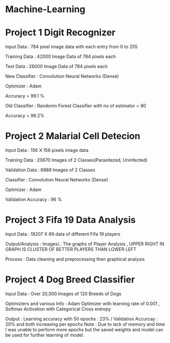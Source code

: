 # Machine-Learning

# Project 1 Digit Recognizer
Input Data : 784 pixel image data with each entry from 0 to 255

Training Data : 42000 Image Data of 784 pixels each

Test Data : 28000 Image Data of 784 pixels each

New Classifier : Convolution Neural Networks (Dense)

Optimizer : Adam

Accuracy = 99.1 %

Old Classifier : Randomn Forest Classifier with no of estimator = 80

Accuracy = 96.2%


# Project 2 Malarial Cell Detecion
Input Data : 156 X 156 pixels image data

Training Data : 20670 Images of 2 Classes(Parasitezed, Uninfected)

Validation Data : 6888 Images of 2 Classes

Classifier : Convolution Neural Networks (Dense)

Optimizer : Adam

Validation Accuracy : 96 %


# Project 3 Fifa 19 Data Analysis
Input Data : 18207 X 89 data of different Fifa 19 players

Output/Analysis : Images/.. The graphs of Player Analysis , UPPER RIGHT IN GRAPH IS CLUSTER OF BETTER PLAYERS THAN LOWER LEFT

Process : Data cleaning and preprocessing then graphical analysis

# Project 4 Dog Breed Classifier
Input Data : Over 20,000 Images of 120 Breeds of Dogs

Optimiziers and various Info : Adam Optimizer with learning rate of 0.001 , Softmax Activation with Categorical Cross entropy

Output : Learning accuracy with 50 epochs : 23% / Validation Accurcay : 20% and both increasing per epochs
Note : Due to lack of memory and time I was unable to perform more epochs but the saved weights and model can be used for further learning of model.
